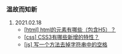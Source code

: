 ### 温故而知新

1. 2021.02.18
    - [[html] html的元素有哪些（包含H5）？](https://github.com/spemoon/fe-basic/issues/1)
    - [[css] CSS3有哪些新增的特性？](https://github.com/spemoon/fe-basic/issues/2)
    - [[js] 写一个方法去掉字符串中的空格](https://github.com/spemoon/fe-basic/issues/3)

